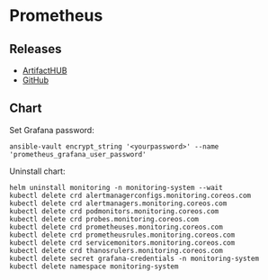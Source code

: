 # Prometheus

## Releases

- [ArtifactHUB](https://artifacthub.io/packages/helm/prometheus-community/kube-prometheus-stack)
- [GitHub](https://github.com/prometheus-community/helm-charts/releases)

## Chart

Set Grafana password:

```shell
ansible-vault encrypt_string '<yourpassword>' --name 'prometheus_grafana_user_password'
```

Uninstall chart:

```shell
helm uninstall monitoring -n monitoring-system --wait
kubectl delete crd alertmanagerconfigs.monitoring.coreos.com
kubectl delete crd alertmanagers.monitoring.coreos.com
kubectl delete crd podmonitors.monitoring.coreos.com
kubectl delete crd probes.monitoring.coreos.com
kubectl delete crd prometheuses.monitoring.coreos.com
kubectl delete crd prometheusrules.monitoring.coreos.com
kubectl delete crd servicemonitors.monitoring.coreos.com
kubectl delete crd thanosrulers.monitoring.coreos.com
kubectl delete secret grafana-credentials -n monitoring-system
kubectl delete namespace monitoring-system
```
